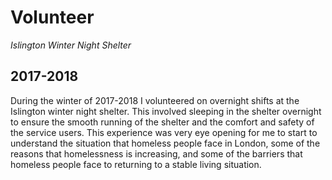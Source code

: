 # Volunteer
*Islington Winter Night Shelter*
## 2017-2018

During the winter of 2017-2018 I volunteered on overnight shifts at the Islington winter night shelter. This involved sleeping in the shelter overnight to ensure the smooth running of the shelter and the comfort and safety of the service users. This experience was very eye opening for me to start to understand the situation that homeless people face in London, some of the reasons that homelessness is increasing, and some of the barriers that homeless people face to returning to a stable living situation.